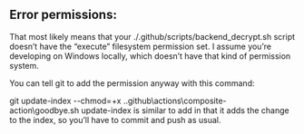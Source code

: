 ## Error permissions:

That most likely means that your ./.github/scripts/backend_decrypt.sh script doesn’t have the “execute” filesystem permission set. I assume you’re developing on Windows locally, which doesn’t have that kind of permission system.

You can tell git to add the permission anyway with this command:

git update-index --chmod=+x .\.github\actions\composite-action\goodbye.sh
update-index is similar to add in that it adds the change to the index, so you’ll have to commit and push as usual.